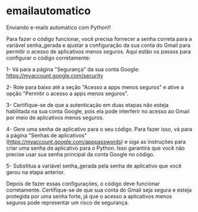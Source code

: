 # emailautomatico
Enviando e-mails automático com Python!!


Para fazer o código funcionar, você precisa fornecer a senha correta para a variável senha_gerada e ajustar a configuração da sua conta do Gmail para permitir o acesso de aplicativos menos seguros. Aqui estão os passos para configurar o código corretamente:

1- Vá para a página "Segurança" da sua conta Google: https://myaccount.google.com/security

2- Role para baixo até a seção "Acesso a apps menos seguros" e ative a opção "Permitir o acesso a apps menos seguros".

3- Certifique-se de que a autenticação em duas etapas não esteja habilitada na sua conta Google, pois ela pode interferir no acesso ao Gmail por meio de aplicativos menos seguros.

4- Gere uma senha de aplicativo para o seu código. Para fazer isso, vá para a página "Senhas de aplicativos" (https://myaccount.google.com/apppasswords) e siga as instruções para criar uma senha de aplicativo para o Python. Isso garantirá que você não precise usar sua senha principal da conta Google no código.

5- Substitua a variável senha_gerada pela senha de aplicativo que você gerou na etapa anterior.

Depois de fazer essas configurações, o código deve funcionar corretamente. Certifique-se de que sua conta do Gmail seja segura e esteja protegida por uma senha forte, já que o acesso a aplicativos menos seguros pode representar um risco de segurança.
